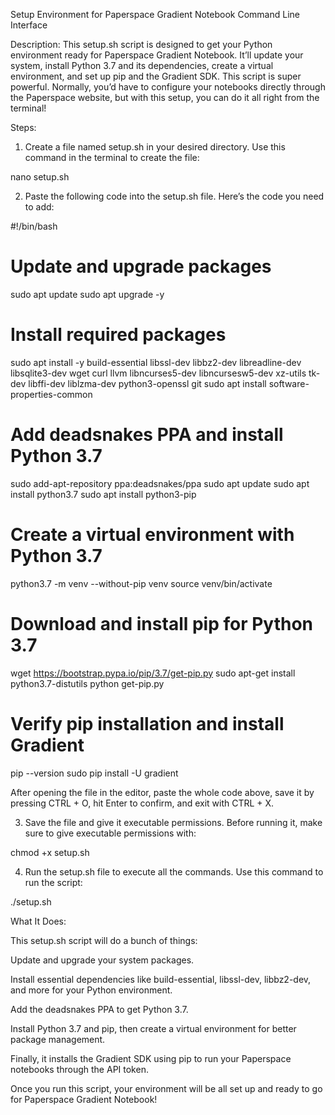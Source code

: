 Setup Environment for Paperspace Gradient Notebook Command Line Interface

Description:
This setup.sh script is designed to get your Python environment ready for Paperspace Gradient Notebook. It’ll update your system, install Python 3.7 and its dependencies, create a virtual environment, and set up pip and the Gradient SDK. This script is super powerful. Normally, you’d have to configure your notebooks directly through the Paperspace website, but with this setup, you can do it all right from the terminal!

Steps:

1. Create a file named setup.sh in your desired directory.
Use this command in the terminal to create the file:

nano setup.sh


2. Paste the following code into the setup.sh file.
Here’s the code you need to add:

#!/bin/bash

# Update and upgrade packages
sudo apt update
sudo apt upgrade -y

# Install required packages
sudo apt install -y build-essential libssl-dev libbz2-dev libreadline-dev libsqlite3-dev wget curl llvm libncurses5-dev libncursesw5-dev xz-utils tk-dev libffi-dev liblzma-dev python3-openssl git
sudo apt install software-properties-common

# Add deadsnakes PPA and install Python 3.7
sudo add-apt-repository ppa:deadsnakes/ppa
sudo apt update
sudo apt install python3.7
sudo apt install python3-pip

# Create a virtual environment with Python 3.7
python3.7 -m venv --without-pip venv
source venv/bin/activate

# Download and install pip for Python 3.7
wget https://bootstrap.pypa.io/pip/3.7/get-pip.py
sudo apt-get install python3.7-distutils
python get-pip.py

# Verify pip installation and install Gradient
pip --version
sudo pip install -U gradient

After opening the file in the editor, paste the whole code above, save it by pressing CTRL + O, hit Enter to confirm, and exit with CTRL + X.


3. Save the file and give it executable permissions.
Before running it, make sure to give executable permissions with:

chmod +x setup.sh


4. Run the setup.sh file to execute all the commands.
Use this command to run the script:

./setup.sh



What It Does:

This setup.sh script will do a bunch of things:

Update and upgrade your system packages.

Install essential dependencies like build-essential, libssl-dev, libbz2-dev, and more for your Python environment.

Add the deadsnakes PPA to get Python 3.7.

Install Python 3.7 and pip, then create a virtual environment for better package management.

Finally, it installs the Gradient SDK using pip to run your Paperspace notebooks through the API token.


Once you run this script, your environment will be all set up and ready to go for Paperspace Gradient Notebook!

